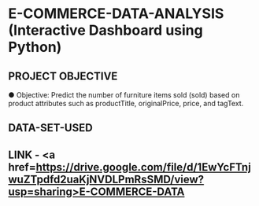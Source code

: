 # E-COMMERCE-DATA-ANALYSIS (Interactive Dashboard using Python)

## PROJECT OBJECTIVE
● Objective: Predict the number of furniture items sold (sold) based on product
attributes such as productTitle, originalPrice, price, and tagText.
## DATA-SET-USED
## LINK - <a href=https://drive.google.com/file/d/1EwYcFTnjwuZTpdfd2uaKjNVDLPmRsSMD/view?usp=sharing>E-COMMERCE-DATA</a>
